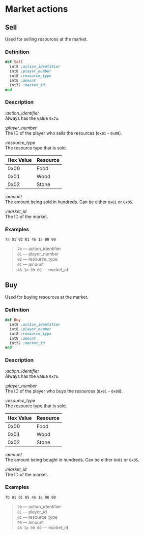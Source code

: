 # Market actions

## Sell

Used for selling resources at the market.

### Definition

```ruby
def Sell
  int8 :action_identifier
  int8 :player_number
  int8 :resource_type
  int8 :amount
  int32 :market_id
end
```

### Description

*:action_identifier*  
Always has the value `0x7a`.

*:player_number*  
The ID of the player who sells the resources (`0x01` - `0x08`).

*:resource_type*  
The resource type that is sold.

Hex Value | Resource
----------|---------
0x00      | Food
0x01      | Wood
0x02      | Stone

*:amount*  
The amount being sold in hundreds. Can be either `0x01` or `0x05`.

*:market_id*  
The ID of the market.

### Examples

`7a 01 02 01 46 1a 00 00`

>`7b` &mdash; action_identifier  
>`01` &mdash; player_number  
>`02` &mdash; resource_type  
>`01` &mdash; amount    
>`46 1a 00 00` &mdash; market_id  

## Buy

Used for buying resources at the market.

### Definition

```ruby
def Buy
  int8 :action_identifier
  int8 :player_number
  int8 :resource_type
  int8 :amount
  int32 :market_id
end
```

### Description

*:action_identifier*  
Always has the value `0x7b`.

*:player_number*  
The ID of the player who buys the resources (`0x01` - `0x08`).

*:resource_type*  
The resource type that is sold.

Hex Value | Resource
----------|---------
0x00      | Food
0x01      | Wood
0x02      | Stone

*:amount*  
The amount being bought in hundreds. Can be either `0x01` or `0x05`.

*:market_id*  
The ID of the market.

### Examples

`7b 01 01 05 46 1a 00 00`

>`7b` &mdash; action_identifier  
>`01` &mdash; player_id  
>`01` &mdash; resource_type  
>`05` &mdash; amount    
>`46 1a 00 00` &mdash; market_id
